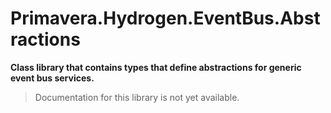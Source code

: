 # Primavera.Hydrogen.EventBus.Abstractions

**Class library that contains types that define abstractions for generic event bus services.**

> Documentation for this library is not yet available.
